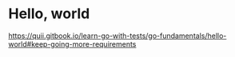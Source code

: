 # Hello, world

https://quii.gitbook.io/learn-go-with-tests/go-fundamentals/hello-world#keep-going-more-requirements